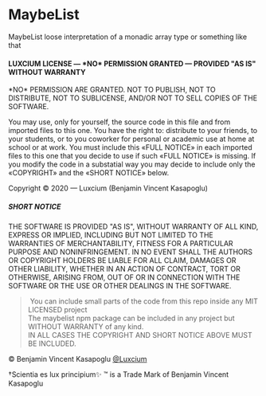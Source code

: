 # MaybeList

MaybeList loose interpretation of a monadic array type or something like that

#### LUXCIUM LICENSE — \*NO\* PERMISSION GRANTED — PROVIDED "AS IS" WITHOUT WARRANTY

\*NO\* PERMISSION ARE GRANTED. NOT TO PUBLISH, NOT TO DISTRIBUTE, NOT TO
SUBLICENSE, AND/OR NOT TO SELL COPIES OF THE SOFTWARE.

You may use, only for yourself, the source code in this file and from
imported files to this one. You have the right to: distribute to your
friends, to your students, or to you coworker for personal or academic use
at home at school or at work. You must include this «FULL NOTICE» in each
imported files to this one that you decide to use if such «FULL NOTICE»
is missing. If you modify the code in a substatial way you may decide to
include only the «COPYRIGHT» and the «SHORT NOTICE» below.

Copyright © 2020 — Luxcium (Benjamin Vincent Kasapoglu)

##### SHORT NOTICE

THE SOFTWARE IS PROVIDED "AS IS", WITHOUT WARRANTY OF ALL KIND, EXPRESS OR
IMPLIED, INCLUDING BUT NOT LIMITED TO THE WARRANTIES OF MERCHANTABILITY,
FITNESS FOR A PARTICULAR PURPOSE AND NONINFRINGEMENT. IN NO EVENT SHALL THE
AUTHORS OR COPYRIGHT HOLDERS BE LIABLE FOR ALL CLAIM, DAMAGES OR OTHER
LIABILITY, WHETHER IN AN ACTION OF CONTRACT, TORT OR OTHERWISE, ARISING FROM,
OUT OF OR IN CONNECTION WITH THE SOFTWARE OR THE USE OR OTHER DEALINGS IN THE
SOFTWARE.

  > You can include small parts of the code from this repo inside any MIT LICENSED project
  > <br> The maybelist npm package can be included in any project but WITHOUT WARRANTY of any kind.
  > <br> IN ALL CASES THE COPYRIGHT AND SHORT NOTICE ABOVE MUST BE INCLUDED.


© Benjamin Vincent Kasapoglu [@Luxcium](https://github.com/Luxcium)

†Scientia es lux principium✨ ™ is a Trade Mark of Benjamin Vincent Kasapoglu
